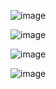 ![image](https://user-images.githubusercontent.com/37501487/206037844-af19eb49-006b-4db4-8586-aa3c08f73d44.png)

![image](https://user-images.githubusercontent.com/37501487/206037878-d130e6dd-3cf8-4877-9be5-f43a4ccd03bd.png)

![image](https://user-images.githubusercontent.com/37501487/206037906-7e0c193f-8159-47f3-91b5-7a35d12a7da4.png)

![image](https://user-images.githubusercontent.com/37501487/206037941-b295fc52-27d9-48ab-8e4a-2d5d1f423143.png)
